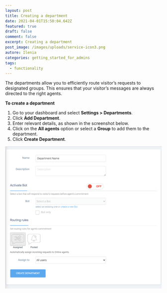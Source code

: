 ```yaml
---
layout: post
title: Creating a department
date: 2021-04-01T15:50:04.642Z
featured: true
draft: false
comment: false
excerpt: Creating a department
post_image: /images/uploads/service-icon3.png
autore: Ilenia
categories: getting_started_for_admins
tags:
  - functionality
---
```

The departments allow you to efficiently route visitor’s requests to designated groups. This ensures that your visitor’s messages are always directed to the right agents.

**To create a department**

1. Go to your dashboard and select **Settings > Departments**.
2. Click **Add Department**.
3. Enter relevant details, as shown in the screenshot below.
4. Click on the **All agents** option or select a **Group** to add them to the department.
5. Click **Create Department**.

![To create a department](/images/uploads/image.png "To create a department")